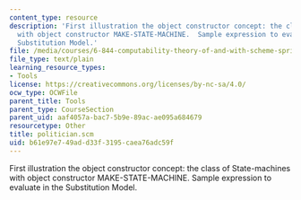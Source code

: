 ```yaml
---
content_type: resource
description: 'First illustration the object constructor concept: the class of State-machines
  with object constructor MAKE-STATE-MACHINE.  Sample expression to evaluate in the
  Substitution Model.'
file: /media/courses/6-844-computability-theory-of-and-with-scheme-spring-2003/b61e97e749add33f3195caea76adc59f_politician.scm
file_type: text/plain
learning_resource_types:
- Tools
license: https://creativecommons.org/licenses/by-nc-sa/4.0/
ocw_type: OCWFile
parent_title: Tools
parent_type: CourseSection
parent_uid: aaf4057a-bac7-5b9e-89ac-ae095a684679
resourcetype: Other
title: politician.scm
uid: b61e97e7-49ad-d33f-3195-caea76adc59f
---
```

First illustration the object constructor concept: the class of State-machines with object constructor MAKE-STATE-MACHINE.  Sample expression to evaluate in the Substitution Model.